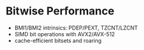 # Bitwise Performance

- BMI1/BMI2 intrinsics: PDEP/PEXT, TZCNT/LZCNT
- SIMD bit operations with AVX2/AVX-512
- cache-efficient bitsets and roaring
